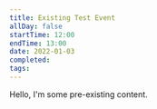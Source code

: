 ```yaml
---
title: Existing Test Event
allDay: false
startTime: 12:00
endTime: 13:00
date: 2022-01-03
completed: 
tags:
---
```


Hello, I'm some pre-existing content.
